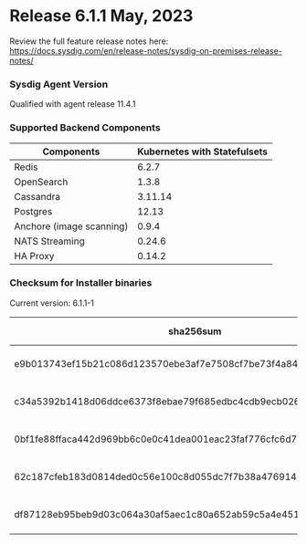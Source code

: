 Release 6.1.1 May, 2023
===

Review the full feature release notes here: https://docs.sysdig.com/en/release-notes/sysdig-on-premises-release-notes/

### Sysdig Agent Version

Qualified with agent release 11.4.1

### Supported Backend Components

| **Components** | **Kubernetes with Statefulsets** |
|---|---|
| Redis                      | 6.2.7 |
| OpenSearch                 | 1.3.8 |
| Cassandra                  | 3.11.14 |
| Postgres                   | 12.13 |
| Anchore (image scanning)   | 0.9.4 |
| NATS Streaming             | 0.24.6 |
| HA Proxy                   | 0.14.2 |


### Checksum for Installer binaries

Current version: 6.1.1-1

| **sha256sum** | **Installer binary** |
|---|---|
| e9b013743ef15b21c086d123570ebe3af7e7508cf7be73f4a84ee628813c861e | installer-darwin-amd64 |
| c34a5392b1418d06ddce6373f8ebae79f685edbc4cdb9ecb026d15feb178de49 | installer-darwin-arm64 |
| 0bf1fe88ffaca442d969bb6c0e0c41dea001eac23faf776cfc6d757d5de00273 | installer-linux-amd64 |
| 62c187cfeb183d0814ded0c56e100c8d055dc7f7b38a476914966d11ab7238f5 | installer-linux-arm |
| df87128eb95beb9d03c064a30af5aec1c80a652ab59c5a4e4510ccf881924409 | installer-linux-arm64 |

